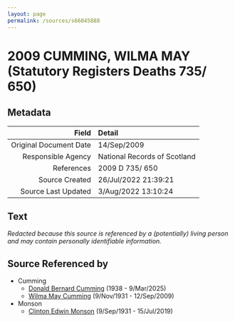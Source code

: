 ```yaml
---
layout: page
permalink: /sources/s66045888
---
```


# 2009 CUMMING, WILMA MAY (Statutory Registers Deaths 735/ 650)

## Metadata

Field | Detail
---:|:---
Original Document Date | 14/Sep/2009
Responsible Agency | National Records of Scotland
References | 2009 D 735/ 650
Source Created | 26/Jul/2022 21:39:21
Source Last Updated | 3/Aug/2022 13:10:24

## Text

_Redacted because this source is referenced by a (potentially) living person and may contain personally identifiable information._

## Source Referenced by

* Cumming
  * [Donald Bernard Cumming](../people/@88821212@-donald-bernard-cumming-b1938-d2025-3-9.md) (1938 - 9/Mar/2025)
  * [Wilma May Cumming](../people/@74680609@-wilma-may-cumming-b1931-11-9-d2009-9-12.md) (9/Nov/1931 - 12/Sep/2009)
* Monson
  * [Clinton Edwin Monson](../people/@24393948@-clinton-edwin-monson-b1931-9-9-d2019-7-15.md) (9/Sep/1931 - 15/Jul/2019)
